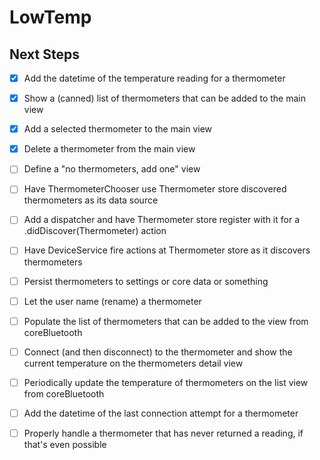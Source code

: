 # LowTemp

## Next Steps

- [x] Add the datetime of the temperature reading for a thermometer

- [x] Show a (canned) list of thermometers that can be added to the main view
- [x] Add a selected thermometer to the main view
- [x] Delete a thermometer from the main view

- [ ] Define a "no thermometers, add one" view
- [ ] Have ThermometerChooser use Thermometer store discovered thermometers as its data source

- [ ] Add a dispatcher and have Thermometer store register with it for a .didDiscover(Thermometer) action
- [ ] Have DeviceService fire actions at Thermometer store as it discovers thermometers

- [ ] Persist thermometers to settings or core data or something

- [ ] Let the user name (rename) a thermometer

- [ ] Populate the list of thermometers that can be added to the view from coreBluetooth
- [ ] Connect (and then disconnect) to the thermometer and show the current temperature on the thermometers detail view

- [ ] Periodically update the temperature of thermometers on the list view from coreBluetooth

- [ ] Add the datetime of the last connection attempt for a thermometer

- [ ] Properly handle a thermometer that has never returned a reading, if that's even possible
